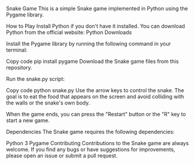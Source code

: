 Snake Game
This is a simple Snake game implemented in Python using the Pygame library.

How to Play
Install Python if you don't have it installed. You can download Python from the official website: Python Downloads

Install the Pygame library by running the following command in your terminal:

Copy code 
pip install pygame
Download the Snake game files from this repository.

Run the snake.py script:

Copy code
python snake.py
Use the arrow keys to control the snake. The goal is to eat the food that appears on the screen and avoid colliding with the walls or the snake's own body.

When the game ends, you can press the "Restart" button or the "R" key to start a new game.

Dependencies
The Snake game requires the following dependencies:

Python 3
Pygame
Contributing
Contributions to the Snake game are always welcome. If you find any bugs or have suggestions for improvements, please open an issue or submit a pull request.
